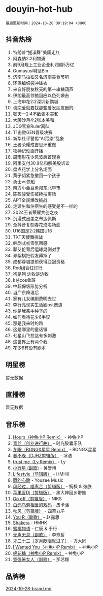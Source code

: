 # douyin-hot-hub

`最后更新时间：2024-10-28 09:19:04 +0800`

## 抖音热榜

1. 特朗普“搓澡舞”美国走红
1. 阿森纳2:2利物浦
1. 前9月规上工业企业利润超5万亿
1. Gumayusi喊话Bin
1. 济南马拉松又名济南美食节吧
1. 环保编织袋冲锋衣
1. 来自好朋友秋天的第一串糖葫芦
1. 伊朗最高领袖回应以色列袭击
1. 上海申花2:2深圳新鹏城
1. 谈恋爱就要找那些爱发朋友圈的
1. 钱天一2:4不敌张本美和
1. 大藤沙月4:2张本美和
1. JDG官宣Ruler离队
1. T1击败GEN晋级决赛
1. 新华社评警惕“AI污染”乱象
1. 王者荣耀成吉思汗重做
1. 牧神记动画开播
1. 周雨彤花少风波后首现身
1. 阿里支付30.9亿和解美股诉讼
1. 盘点花学上分名场面
1. 黄子韬紧急撤回一个孩子
1. 勇士vs快船
1. 南方小金豆勇闯东北早市
1. 陈盈骏受伤被搀扶离场
1. APT全民爆改挑战
1. 走读生和住宿生的感受是不一样的
1. 2024王者荣耀共创之夜
1. 沉浸式出差之布达佩斯
1. 全抖音复刻春花焰名场面
1. U16国足2:2韩国U16
1. TXT天使舞挑战
1. 韩剧式初雪氛围感
1. 郭艾伦背后运球晃倒对手
1. 邓紫棋把假发薅掉了
1. 成都蓉城提前获得亚冠资格
1. Red组合红灯行
1. 狗是狗 边牧是边牧
1. k总cos鲁班
1. 中超保级形势分析
1. 当广东降温后
1. 家有儿女编剧费明去世
1. 李行亮现实生活剧ost赛道
1. 你是我亲手种下的
1. 如何看待花少6争议
1. 那是我来时的路
1. 这是哪里的童话镇
1. 七星山飞拉达有多刺激
1. 这世界上有两个我
1. 花少6有没有剧本

## 明星榜

暂无数据

## 直播榜

暂无数据

## 音乐榜

1. [Hours（神兔小P Remix）](https://sf5-hl-cdn-tos.douyinstatic.com/obj/tos-cn-ve-2774/oUXHUn2Ui2yeCiTUvQNIdgAycsCBBCBytMlfZw) - 神兔小P
1. [青丝（创业进行曲）](https://sf3-cdn-tos.douyinstatic.com/obj/tos-cn-ve-2774/ooYARJB5iBRNhCOkDsS3BAKW91CIMoQfwzwKLi) - 时光胶囊乐队
1. [冬眠（BONGX星星 Remix）](https://sf3-cdn-tos.douyinstatic.com/obj/tos-cn-ve-2774/oMCfFFoE3LwQ7agAgOIG4ieExqkeAsxNBEkLdz) - BONGX星星
1. [春不晚（DJHZ剪辑版）](https://sf3-cdn-tos.douyinstatic.com/obj/tos-cn-ve-2774/osEZa7YZ6wNo9QDABgfGFaCQKRQTNafsBJDnKt) - 冰洁
1. [trust me（Ly Remix）](https://sf5-hl-cdn-tos.douyinstatic.com/obj/tos-cn-ve-2774/oUo1M8fz5AfmMSExABQQKFE0eCMWgsiccfqrMA) - Ly
1. [小行星 (副歌)](https://sf5-hl-cdn-tos.douyinstatic.com/obj/tos-cn-ve-2774/oArWEvgkJwVsB0KMIw6iBsAoHAciIjJqzWeTQr) - 黄誉博
1. [Lifestyle（剪辑版）](https://sf5-hl-cdn-tos.douyinstatic.com/obj/tos-cn-ve-2774/owfqGgjwG3V5lCLaAIezFMeg3LtuKNBaZKgzPV) - HMHK
1. [雨的心跳](https://sf5-hl-cdn-tos.douyinstatic.com/obj/tos-cn-ve-2774/o0vI5NZuiJgxWIQQFhXO0RTrsiIAsBSiMIECz) - Youzee Music
1. [风经过，唱离合（剪辑版）](https://sf3-cdn-tos.douyinstatic.com/obj/tos-cn-ve-2774/okllg5DG2MmUF3aiiDfBZx6ZLvfwOTtbCEAHyI) - 婉枫 & 张朕
1. [苹果香Dj（剪辑版）](https://sf3-cdn-tos.douyinstatic.com/obj/tos-cn-ve-2774/oEeIEQbYGAOspCTRAIeYF4Ok8LgZ8NBaRe4ztR) - 黑大婶回乡带娃
1. [Go off（剪辑版）](https://sf5-hl-cdn-tos.douyinstatic.com/obj/tos-cn-ve-2774/oYLJZTCGnIQBt2BsMBCFksOEMnDQesCr2gfZ7N) - NIKS
1. [白鸽乌鸦相爱的戏码](https://sf3-cdn-tos.douyinstatic.com/obj/tos-cn-ve-2774/oMVVEf6eDAOmFtNtCsEqKpIorBDM8Nkg6TZRqC) - 皮卡潘
1. [秋风（剪辑版）](https://sf3-cdn-tos.douyinstatic.com/obj/tos-cn-ve-2774/ocGaU84LfAfzMd2wbXdQFpCGhBiXg82JNMRRie) - 四熹丸子
1. [You R（副歌）](https://sf3-cdn-tos.douyinstatic.com/obj/tos-cn-ve-2774/oc0MZn9aEfLkCFLIxKQQcgBjS9mBBuDttYPfZ1) - 赵露思
1. [Shakera](https://sf3-cdn-tos.douyinstatic.com/obj/tos-cn-ve-2774/ocKtEBgQ8FiQCBDf3nj9Z9gEGEQ4fAZDYEocLY) - HMHK
1. [蜜桃物语](https://sf6-cdn-tos.douyinstatic.com/obj/tos-cn-ve-2774/oIhOSCZtIACtYU4XQkngiW9kCBfVD1Fz9IYeqL) - 仁辰 & 于行
1. [无声无息（副歌）](https://sf5-hl-cdn-tos.douyinstatic.com/obj/tos-cn-ve-2774/osmzBBdYMBoz2NHW7AYiZEErnITswCiYzuA3Nf) - 李玖哲
1. [才二十三（岁月眨眼就过了）](https://sf5-hl-cdn-tos.douyinstatic.com/obj/tos-cn-ve-2774/oYAvkTrUXEBMWYUbL3nl8i01MJ5skiIZASC2H) - 方大同
1. [I Wanted You（神兔小P Remix）](https://sf5-hl-cdn-tos.douyinstatic.com/obj/tos-cn-ve-2774/o4CAubmDQdZeEkstFnCvKIMDag8D2BSBOjfNuh) - 神兔小P
1. [棉花糖（神兔小P Remix）](https://sf5-hl-cdn-tos.douyinstatic.com/obj/tos-cn-ve-2774/o0pEDf1GaEfEYJ1FbgOAFCITQ1zeFD3kgBWGcG) - 神兔小P
1. [坚强笨女人（副歌）](https://sf3-cdn-tos.douyinstatic.com/obj/tos-cn-ve-2774/ospNInQiZvGWyBVg5zkNsAMct5uJIg1CrZiPL) - 那艺娜

## 品牌榜

[2024-10-28-brand.md](2024-10-28-brand.md)
